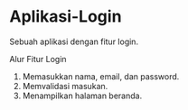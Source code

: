 # Aplikasi-Login
Sebuah aplikasi dengan fitur login.

Alur Fitur Login
1. Memasukkan nama, email, dan password.
2. Memvalidasi masukan.
3. Menampilkan halaman beranda.
 
